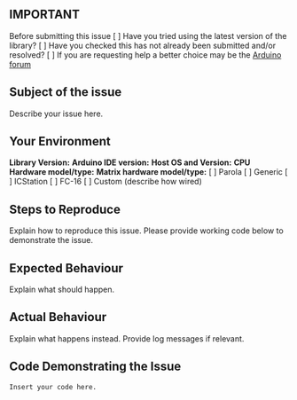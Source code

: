 ## IMPORTANT
Before submitting this issue
[ ] Have you tried using the latest version of the library?
[ ] Have you checked this has not already been submitted and/or resolved?
[ ] If you are requesting help a better choice may be the [Arduino forum](http://forum.arduino.cc/)

## Subject of the issue
Describe your issue here.

## Your Environment
**Library Version:** 
**Arduino IDE version:** 
**Host OS and Version:** 
**CPU Hardware model/type:** 
**Matrix hardware model/type:** [ ] Parola  [ ] Generic  [ ] ICStation  [ ] FC-16  [ ] Custom (describe how wired)

## Steps to Reproduce
Explain how to reproduce this issue. Please provide working code below to demonstrate the issue.

## Expected Behaviour
Explain what should happen.

## Actual Behaviour
Explain what happens instead. Provide log messages if relevant.

## Code Demonstrating the Issue
````
Insert your code here.
````